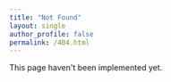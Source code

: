 ```yaml
---
title: "Not Found"
layout: single
author_profile: false
permalink: /404.html
---
```


This page haven't been implemented yet.